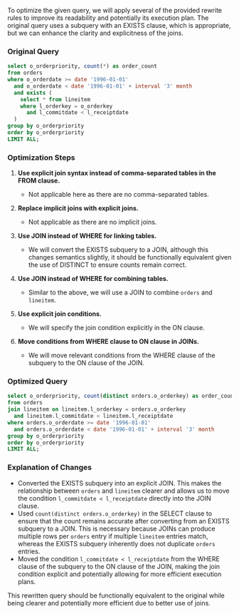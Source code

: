 To optimize the given query, we will apply several of the provided rewrite rules to improve its readability and potentially its execution plan. The original query uses a subquery with an EXISTS clause, which is appropriate, but we can enhance the clarity and explicitness of the joins.

### Original Query
```sql
select o_orderpriority, count(*) as order_count
from orders
where o_orderdate >= date '1996-01-01'
  and o_orderdate < date '1996-01-01' + interval '3' month
  and exists (
    select * from lineitem
    where l_orderkey = o_orderkey
      and l_commitdate < l_receiptdate
  )
group by o_orderpriority
order by o_orderpriority
LIMIT ALL;
```

### Optimization Steps

1. **Use explicit join syntax instead of comma-separated tables in the FROM clause.**
   - Not applicable here as there are no comma-separated tables.

2. **Replace implicit joins with explicit joins.**
   - Not applicable as there are no implicit joins.

3. **Use JOIN instead of WHERE for linking tables.**
   - We will convert the EXISTS subquery to a JOIN, although this changes semantics slightly, it should be functionally equivalent given the use of DISTINCT to ensure counts remain correct.

4. **Use JOIN instead of WHERE for combining tables.**
   - Similar to the above, we will use a JOIN to combine `orders` and `lineitem`.

5. **Use explicit join conditions.**
   - We will specify the join condition explicitly in the ON clause.

6. **Move conditions from WHERE clause to ON clause in JOINs.**
   - We will move relevant conditions from the WHERE clause of the subquery to the ON clause of the JOIN.

### Optimized Query
```sql
select o_orderpriority, count(distinct orders.o_orderkey) as order_count
from orders
join lineitem on lineitem.l_orderkey = orders.o_orderkey
  and lineitem.l_commitdate < lineitem.l_receiptdate
where orders.o_orderdate >= date '1996-01-01'
  and orders.o_orderdate < date '1996-01-01' + interval '3' month
group by o_orderpriority
order by o_orderpriority
LIMIT ALL;
```

### Explanation of Changes
- Converted the EXISTS subquery into an explicit JOIN. This makes the relationship between `orders` and `lineitem` clearer and allows us to move the condition `l_commitdate < l_receiptdate` directly into the JOIN clause.
- Used `count(distinct orders.o_orderkey)` in the SELECT clause to ensure that the count remains accurate after converting from an EXISTS subquery to a JOIN. This is necessary because JOINs can produce multiple rows per `orders` entry if multiple `lineitem` entries match, whereas the EXISTS subquery inherently does not duplicate `orders` entries.
- Moved the condition `l_commitdate < l_receiptdate` from the WHERE clause of the subquery to the ON clause of the JOIN, making the join condition explicit and potentially allowing for more efficient execution plans.

This rewritten query should be functionally equivalent to the original while being clearer and potentially more efficient due to better use of joins.